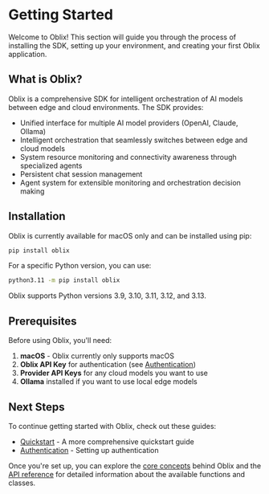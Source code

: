 # Getting Started

Welcome to Oblix! This section will guide you through the process of installing the SDK, setting up your environment, and creating your first Oblix application.

## What is Oblix?

Oblix is a comprehensive SDK for intelligent orchestration of AI models between edge and cloud environments. The SDK provides:

- Unified interface for multiple AI model providers (OpenAI, Claude, Ollama)
- Intelligent orchestration that seamlessly switches between edge and cloud models
- System resource monitoring and connectivity awareness through specialized agents
- Persistent chat session management
- Agent system for extensible monitoring and orchestration decision making

## Installation

Oblix is currently available for macOS only and can be installed using pip:

```bash
pip install oblix
```

For a specific Python version, you can use:

```bash
python3.11 -m pip install oblix
```

Oblix supports Python versions 3.9, 3.10, 3.11, 3.12, and 3.13.

## Prerequisites

Before using Oblix, you'll need:

1. **macOS** - Oblix currently only supports macOS
2. **Oblix API Key** for authentication (see [Authentication](authentication.md))
3. **Provider API Keys** for any cloud models you want to use
4. **Ollama** installed if you want to use local edge models

## Next Steps

To continue getting started with Oblix, check out these guides:

- [Quickstart](quickstart.md) - A more comprehensive quickstart guide
- [Authentication](authentication.md) - Setting up authentication

Once you're set up, you can explore the [core concepts](../core-concepts/index.md) behind Oblix and the [API reference](../api-reference/index.md) for detailed information about the available functions and classes.